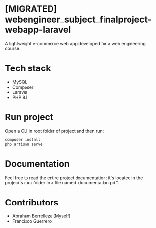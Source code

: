 # [MIGRATED] webengineer_subject_finalproject-webapp-laravel
A lightweight e-commerce web app developed for a web engineering course.

# Tech stack
<ul>
  <li>MySQL</li>
  <li>Composer</li>
  <li>Laravel</li>
  <li>PHP 8.1</li>
</ul>

# Run project
Open a CLI in root folder of project and then run:

```sh
composer install
php artisan serve
```

# Documentation
Feel free to read the entire project documentation; it's located in the project's root folder in a file named 'documentation.pdf'.

# Contributors
<ul>
  <li>Abraham Berrelleza (Myself)</li>
  <li>Francisco Guerrero</li>
</ul>
